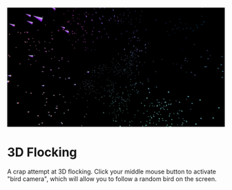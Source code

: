 ![](2022-10-27-19-22-01.png)

# 3D Flocking

A crap attempt at 3D flocking. Click your middle mouse button to activate "bird camera", which will allow you to follow a random bird on the screen.
